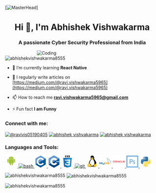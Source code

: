 [![MasterHead](https://gifdb.com/images/high/glitching-hacker-hub-biwszmcveudzaori.gif)]
<h1 align="center">Hi 👋, I'm Abhishek Vishwakarma</h1>
<h3 align="center">A passionate Cyber Security Professional from India</h3>
<img align="right" alt="Coding" width="400" src=https://media.tenor.com/rePDfDWO3XoAAAAd/hacking.gif

<p align="left"> <img src="https://komarev.com/ghpvc/?username=abhishekvishwakarma8555&label=Profile%20views&color=0e75b6&style=flat" alt="abhishekvishwakarma8555" /> </p>

- 🌱 I’m currently learning **React Native**

- 📝 I regularly write articles on [https://medium.com/@ravi.vishwakarma5965](https://medium.com/@ravi.vishwakarma5965)

- 📫 How to reach me **ravi.vishwakarma5965@gmail.com**

- ⚡ Fun fact **I am Funny**

<h3 align="left">Connect with me:</h3>
<p align="left">
<a href="https://twitter.com/@ravivis05190405" target="blank"><img align="center" src="https://raw.githubusercontent.com/rahuldkjain/github-profile-readme-generator/master/src/images/icons/Social/twitter.svg" alt="@ravivis05190405" height="30" width="40" /></a>
<a href="https://linkedin.com/in/abhishek vishvakarma" target="blank"><img align="center" src="https://raw.githubusercontent.com/rahuldkjain/github-profile-readme-generator/master/src/images/icons/Social/linked-in-alt.svg" alt="abhishek vishvakarma" height="30" width="40" /></a>
<a href="https://medium.com/abhishek vishwakarma" target="blank"><img align="center" src="https://raw.githubusercontent.com/rahuldkjain/github-profile-readme-generator/master/src/images/icons/Social/medium.svg" alt="abhishek vishwakarma" height="30" width="40" /></a>
</p>

<h3 align="left">Languages and Tools:</h3>
<p align="left"> <a href="https://developer.android.com" target="_blank" rel="noreferrer"> <img src="https://raw.githubusercontent.com/devicons/devicon/master/icons/android/android-original-wordmark.svg" alt="android" width="40" height="40"/> </a> <a href="https://www.gnu.org/software/bash/" target="_blank" rel="noreferrer"> <img src="https://www.vectorlogo.zone/logos/gnu_bash/gnu_bash-icon.svg" alt="bash" width="40" height="40"/> </a> <a href="https://www.cprogramming.com/" target="_blank" rel="noreferrer"> <img src="https://raw.githubusercontent.com/devicons/devicon/master/icons/c/c-original.svg" alt="c" width="40" height="40"/> </a> <a href="https://www.w3schools.com/cpp/" target="_blank" rel="noreferrer"> <img src="https://raw.githubusercontent.com/devicons/devicon/master/icons/cplusplus/cplusplus-original.svg" alt="cplusplus" width="40" height="40"/> </a> <a href="https://www.w3schools.com/css/" target="_blank" rel="noreferrer"> <img src="https://raw.githubusercontent.com/devicons/devicon/master/icons/css3/css3-original-wordmark.svg" alt="css3" width="40" height="40"/> </a> <a href="https://git-scm.com/" target="_blank" rel="noreferrer"> <img src="https://www.vectorlogo.zone/logos/git-scm/git-scm-icon.svg" alt="git" width="40" height="40"/> </a> <a href="https://www.linux.org/" target="_blank" rel="noreferrer"> <img src="https://raw.githubusercontent.com/devicons/devicon/master/icons/linux/linux-original.svg" alt="linux" width="40" height="40"/> </a> <a href="https://www.mysql.com/" target="_blank" rel="noreferrer"> <img src="https://raw.githubusercontent.com/devicons/devicon/master/icons/mysql/mysql-original-wordmark.svg" alt="mysql" width="40" height="40"/> </a> <a href="https://www.oracle.com/" target="_blank" rel="noreferrer"> <img src="https://raw.githubusercontent.com/devicons/devicon/master/icons/oracle/oracle-original.svg" alt="oracle" width="40" height="40"/> </a> <a href="https://www.photoshop.com/en" target="_blank" rel="noreferrer"> <img src="https://raw.githubusercontent.com/devicons/devicon/master/icons/photoshop/photoshop-line.svg" alt="photoshop" width="40" height="40"/> </a> <a href="https://www.python.org" target="_blank" rel="noreferrer"> <img src="https://raw.githubusercontent.com/devicons/devicon/master/icons/python/python-original.svg" alt="python" width="40" height="40"/> </a> </p>

<p><img align="left" src="https://github-readme-stats.vercel.app/api/top-langs?username=abhishekvishwakarma8555&show_icons=true&locale=en&layout=compact" alt="abhishekvishwakarma8555" /></p>

<p>&nbsp;<img align="center" src="https://github-readme-stats.vercel.app/api?username=abhishekvishwakarma8555&show_icons=true&locale=en" alt="abhishekvishwakarma8555" /></p>

<p><img align="center" src="https://github-readme-streak-stats.herokuapp.com/?user=abhishekvishwakarma8555&" alt="abhishekvishwakarma8555" /></p>
